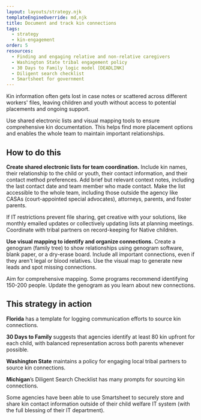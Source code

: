 ```yaml
---
layout: layouts/strategy.njk
templateEngineOverride: md,njk
title: Document and track kin connections
tags:
  - strategy
  - kin-engagement
order: 5
resources:
  - Finding and engaging relative and non-relative caregivers
  - Washington State tribal engagement policy
  - 30 Days to Family logic model [DEADLINK]
  - Diligent search checklist
  - Smartsheet for government
---
```

Kin information often gets lost in case notes or scattered across different workers' files, leaving children and youth without access to potential placements and ongoing support.

Use shared electronic lists and visual mapping tools to ensure comprehensive kin documentation. This helps find more placement options and enables the whole team to maintain important relationships.

## How to do this

**Create shared electronic lists for team coordination.** Include kin names, their relationship to the child or youth, their contact information, and their contact method preferences. Add brief but relevant context notes, including the last contact date and team member who made contact. Make the list accessible to the whole team, including those outside the agency like CASAs (court-appointed special advocates), attorneys, parents, and foster parents. 

If IT restrictions prevent file sharing, get creative with your solutions, like monthly emailed updates or collectively updating lists at planning meetings. Coordinate with tribal partners on record-keeping for Native children.

**Use visual mapping to identify and organize connections.** Create a genogram (family tree) to show relationships using genogram software, blank paper, or a dry-erase board. Include all important connections, even if they aren't legal or blood relatives. Use the visual map to generate new leads and spot missing connections. 

Aim for comprehensive mapping. Some programs recommend identifying 150-200 people. Update the genogram as you learn about new connections.

## This strategy in action

**Florida** has a template for logging communication efforts to source kin connections.

**30 Days to Family** suggests that agencies identify at least 80 kin upfront for each child, with balanced representation across both parents whenever possible.

**Washington State** maintains a policy for engaging local tribal partners to source kin connections.

**Michigan**’s Diligent Search Checklist has many prompts for sourcing kin connections.

Some agencies have been able to use Smartsheet to securely store and share kin contact information outside of their child welfare IT system (with the full blessing of their IT department).[](https://www.smartsheet.com/solutions/federal-government)